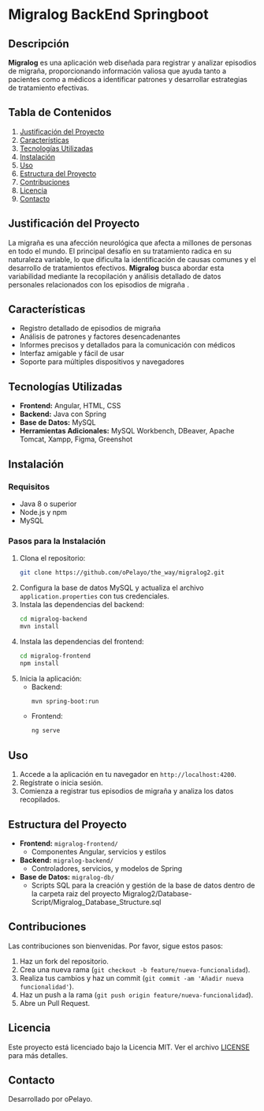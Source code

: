 # Migralog BackEnd Springboot

## Descripción
**Migralog** es una aplicación web diseñada para registrar y analizar episodios de migraña, proporcionando información valiosa que ayuda tanto a pacientes como a médicos a identificar patrones y desarrollar estrategias de tratamiento efectivas.

## Tabla de Contenidos
1. [Justificación del Proyecto](#justificación-del-proyecto)
2. [Características](#características)
3. [Tecnologías Utilizadas](#tecnologías-utilizadas)
4. [Instalación](#instalación)
5. [Uso](#uso)
6. [Estructura del Proyecto](#estructura-del-proyecto)
7. [Contribuciones](#contribuciones)
8. [Licencia](#licencia)
9. [Contacto](#contacto)

## Justificación del Proyecto
La migraña es una afección neurológica que afecta a millones de personas en todo el mundo. El principal desafío en su tratamiento radica en su naturaleza variable, lo que dificulta la identificación de causas comunes y el desarrollo de tratamientos efectivos. **Migralog** busca abordar esta variabilidad mediante la recopilación y análisis detallado de datos personales relacionados con los episodios de migraña .

## Características
- Registro detallado de episodios de migraña
- Análisis de patrones y factores desencadenantes
- Informes precisos y detallados para la comunicación con médicos
- Interfaz amigable y fácil de usar
- Soporte para múltiples dispositivos y navegadores

## Tecnologías Utilizadas
- **Frontend:** Angular, HTML, CSS
- **Backend:** Java con Spring
- **Base de Datos:** MySQL
- **Herramientas Adicionales:** MySQL Workbench, DBeaver, Apache Tomcat, Xampp, Figma, Greenshot   

## Instalación
### Requisitos
- Java 8 o superior
- Node.js y npm
- MySQL

### Pasos para la Instalación
1. Clona el repositorio:
    ```bash
    git clone https://github.com/oPelayo/the_way/migralog2.git
    ```
2. Configura la base de datos MySQL y actualiza el archivo `application.properties` con tus credenciales.
3. Instala las dependencias del backend:
    ```bash
    cd migralog-backend
    mvn install
    ```
4. Instala las dependencias del frontend:
    ```bash
    cd migralog-frontend
    npm install
    ```
5. Inicia la aplicación:
    - Backend:
        ```bash
        mvn spring-boot:run
        ```
    - Frontend:
        ```bash
        ng serve
        ```

## Uso
1. Accede a la aplicación en tu navegador en `http://localhost:4200`.
2. Regístrate o inicia sesión.
3. Comienza a registrar tus episodios de migraña y analiza los datos recopilados.

## Estructura del Proyecto
- **Frontend:** `migralog-frontend/`
    - Componentes Angular, servicios y estilos
- **Backend:** `migralog-backend/`
    - Controladores, servicios, y modelos de Spring
- **Base de Datos:** `migralog-db/`
    - Scripts SQL para la creación y gestión de la base de datos dentro de la carpeta raiz del proyecto Migralog2/Database-Script/Migralog_Database_Structure.sql

## Contribuciones
Las contribuciones son bienvenidas. Por favor, sigue estos pasos:
1. Haz un fork del repositorio.
2. Crea una nueva rama (`git checkout -b feature/nueva-funcionalidad`).
3. Realiza tus cambios y haz un commit (`git commit -am 'Añadir nueva funcionalidad'`).
4. Haz un push a la rama (`git push origin feature/nueva-funcionalidad`).
5. Abre un Pull Request.

## Licencia
Este proyecto está licenciado bajo la Licencia MIT. Ver el archivo [LICENSE](LICENSE) para más detalles.

## Contacto
Desarrollado por oPelayo. 


